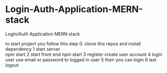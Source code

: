 # Login-Auth-Application-MERN-stack
Login/Auth Application MERN stack


to start project you follow this step
0. clone this repos and install dependency
1 start server   
   npm start
2  start front end
   npm start
3  register 
    create user account
4   login user
     use email or password to logged in user
5  then you can login 
6 last logout
     
